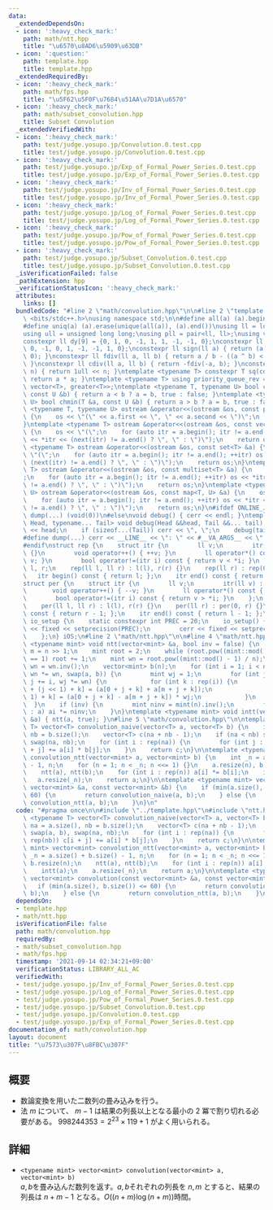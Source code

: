 ```yaml
---
data:
  _extendedDependsOn:
  - icon: ':heavy_check_mark:'
    path: math/ntt.hpp
    title: "\u6570\u8AD6\u5909\u63DB"
  - icon: ':question:'
    path: template.hpp
    title: template.hpp
  _extendedRequiredBy:
  - icon: ':heavy_check_mark:'
    path: math/fps.hpp
    title: "\u5F62\u5F0F\u7684\u51AA\u7D1A\u6570"
  - icon: ':heavy_check_mark:'
    path: math/subset_convolution.hpp
    title: Subset Convolution
  _extendedVerifiedWith:
  - icon: ':heavy_check_mark:'
    path: test/judge.yosupo.jp/Convolution.0.test.cpp
    title: test/judge.yosupo.jp/Convolution.0.test.cpp
  - icon: ':heavy_check_mark:'
    path: test/judge.yosupo.jp/Exp_of_Formal_Power_Series.0.test.cpp
    title: test/judge.yosupo.jp/Exp_of_Formal_Power_Series.0.test.cpp
  - icon: ':heavy_check_mark:'
    path: test/judge.yosupo.jp/Inv_of_Formal_Power_Series.0.test.cpp
    title: test/judge.yosupo.jp/Inv_of_Formal_Power_Series.0.test.cpp
  - icon: ':heavy_check_mark:'
    path: test/judge.yosupo.jp/Log_of_Formal_Power_Series.0.test.cpp
    title: test/judge.yosupo.jp/Log_of_Formal_Power_Series.0.test.cpp
  - icon: ':heavy_check_mark:'
    path: test/judge.yosupo.jp/Pow_of_Formal_Power_Series.0.test.cpp
    title: test/judge.yosupo.jp/Pow_of_Formal_Power_Series.0.test.cpp
  - icon: ':heavy_check_mark:'
    path: test/judge.yosupo.jp/Subset_Convolution.0.test.cpp
    title: test/judge.yosupo.jp/Subset_Convolution.0.test.cpp
  _isVerificationFailed: false
  _pathExtension: hpp
  _verificationStatusIcon: ':heavy_check_mark:'
  attributes:
    links: []
  bundledCode: "#line 2 \"math/convolution.hpp\"\n\n#line 2 \"template.hpp\"\n\n#include\
    \ <bits/stdc++.h>\nusing namespace std;\n\n#define all(a) (a).begin(), (a).end()\n\
    #define uniq(a) (a).erase(unique(all(a)), (a).end())\nusing ll = long long;\n\
    using ull = unsigned long long;\nusing pll = pair<ll, ll>;\nusing vll = vector<ll>;\n\
    constexpr ll dy[9] = {0, 1, 0, -1, 1, 1, -1, -1, 0};\nconstexpr ll dx[9] = {1,\
    \ 0, -1, 0, 1, -1, -1, 1, 0};\nconstexpr ll sign(ll a) { return (a > 0) - (a <\
    \ 0); }\nconstexpr ll fdiv(ll a, ll b) { return a / b - ((a ^ b) < 0 && a % b);\
    \ }\nconstexpr ll cdiv(ll a, ll b) { return -fdiv(-a, b); }\nconstexpr ull bit(int\
    \ n) { return 1ull << n; }\ntemplate <typename T> constexpr T sq(const T &a) {\
    \ return a * a; }\ntemplate <typename T> using priority_queue_rev = priority_queue<T,\
    \ vector<T>, greater<T>>;\ntemplate <typename T, typename U> bool chmax(T &a,\
    \ const U &b) { return a < b ? a = b, true : false; }\ntemplate <typename T, typename\
    \ U> bool chmin(T &a, const U &b) { return a > b ? a = b, true : false; }\ntemplate\
    \ <typename T, typename U> ostream &operator<<(ostream &os, const pair<T, U> &a)\
    \ {\n    os << \"(\" << a.first << \", \" << a.second << \")\";\n    return os;\n\
    }\ntemplate <typename T> ostream &operator<<(ostream &os, const vector<T> &a)\
    \ {\n    os << \"(\";\n    for (auto itr = a.begin(); itr != a.end(); ++itr) os\
    \ << *itr << (next(itr) != a.end() ? \", \" : \")\");\n    return os;\n}\ntemplate\
    \ <typename T> ostream &operator<<(ostream &os, const set<T> &a) {\n    os <<\
    \ \"(\";\n    for (auto itr = a.begin(); itr != a.end(); ++itr) os << *itr <<\
    \ (next(itr) != a.end() ? \", \" : \")\");\n    return os;\n}\ntemplate <typename\
    \ T> ostream &operator<<(ostream &os, const multiset<T> &a) {\n    os << \"(\"\
    ;\n    for (auto itr = a.begin(); itr != a.end(); ++itr) os << *itr << (next(itr)\
    \ != a.end() ? \", \" : \")\");\n    return os;\n}\ntemplate <typename T, typename\
    \ U> ostream &operator<<(ostream &os, const map<T, U> &a) {\n    os << \"(\";\n\
    \    for (auto itr = a.begin(); itr != a.end(); ++itr) os << *itr << (next(itr)\
    \ != a.end() ? \", \" : \")\");\n    return os;\n}\n#ifdef ONLINE_JUDGE\n#define\
    \ dump(...) (void(0))\n#else\nvoid debug() { cerr << endl; }\ntemplate <typename\
    \ Head, typename... Tail> void debug(Head &&head, Tail &&... tail) {\n    cerr\
    \ << head;\n    if (sizeof...(Tail)) cerr << \", \";\n    debug(tail...);\n}\n\
    #define dump(...) cerr << __LINE__ << \": \" << #__VA_ARGS__ << \" = \", debug(__VA_ARGS__)\n\
    #endif\nstruct rep {\n    struct itr {\n        ll v;\n        itr(ll v) : v(v)\
    \ {}\n        void operator++() { ++v; }\n        ll operator*() const { return\
    \ v; }\n        bool operator!=(itr i) const { return v < *i; }\n    };\n    ll\
    \ l, r;\n    rep(ll l, ll r) : l(l), r(r) {}\n    rep(ll r) : rep(0, r) {}\n \
    \   itr begin() const { return l; };\n    itr end() const { return r; };\n};\n\
    struct per {\n    struct itr {\n        ll v;\n        itr(ll v) : v(v) {}\n \
    \       void operator++() { --v; }\n        ll operator*() const { return v; }\n\
    \        bool operator!=(itr i) const { return v > *i; }\n    };\n    ll l, r;\n\
    \    per(ll l, ll r) : l(l), r(r) {}\n    per(ll r) : per(0, r) {}\n    itr begin()\
    \ const { return r - 1; };\n    itr end() const { return l - 1; };\n};\nstruct\
    \ io_setup {\n    static constexpr int PREC = 20;\n    io_setup() {\n        cout\
    \ << fixed << setprecision(PREC);\n        cerr << fixed << setprecision(PREC);\n\
    \    };\n} iOS;\n#line 2 \"math/ntt.hpp\"\n\n#line 4 \"math/ntt.hpp\"\n\ntemplate\
    \ <typename mint> void ntt(vector<mint> &a, bool inv = false) {\n    int n = a.size(),\
    \ m = n >> 1;\n    mint root = 2;\n    while (root.pow((mint::mod() - 1) >> 1)\
    \ == 1) root += 1;\n    mint wn = root.pow((mint::mod() - 1) / n);\n    if (inv)\
    \ wn = wn.inv();\n    vector<mint> b(n);\n    for (int i = 1; i < n; i <<= 1,\
    \ wn *= wn, swap(a, b)) {\n        mint wj = 1;\n        for (int j = 0; j < m;\
    \ j += i, wj *= wn) {\n            for (int k : rep(i)) {\n                b[0\
    \ + (j << 1) + k] = (a[0 + j + k] + a[m + j + k]);\n                b[i + (j <<\
    \ 1) + k] = (a[0 + j + k] - a[m + j + k]) * wj;\n            }\n        }\n  \
    \  }\n    if (inv) {\n        mint ninv = mint(n).inv();\n        for (mint &ai\
    \ : a) ai *= ninv;\n    }\n}\ntemplate <typename mint> void intt(vector<mint>\
    \ &a) { ntt(a, true); }\n#line 5 \"math/convolution.hpp\"\n\ntemplate <typename\
    \ T> vector<T> convolution_naive(vector<T> a, vector<T> b) {\n    int na = a.size(),\
    \ nb = b.size();\n    vector<T> c(na + nb - 1);\n    if (na < nb) swap(a, b),\
    \ swap(na, nb);\n    for (int i : rep(na)) {\n        for (int j : rep(nb)) c[i\
    \ + j] += a[i] * b[j];\n    }\n    return c;\n}\n\ntemplate <typename mint> vector<mint>\
    \ convolution_ntt(vector<mint> a, vector<mint> b) {\n    int _n = a.size() + b.size()\
    \ - 1, n;\n    for (n = 1; n < _n; n <<= 1) {}\n    a.resize(n), b.resize(n);\n\
    \    ntt(a), ntt(b);\n    for (int i : rep(n)) a[i] *= b[i];\n    intt(a);\n \
    \   a.resize(_n);\n    return a;\n}\n\ntemplate <typename mint> vector<mint> convolution(const\
    \ vector<mint> &a, const vector<mint> &b) {\n    if (min(a.size(), b.size()) <=\
    \ 60) {\n        return convolution_naive(a, b);\n    } else {\n        return\
    \ convolution_ntt(a, b);\n    }\n}\n"
  code: "#pragma once\n\n#include \"../template.hpp\"\n#include \"ntt.hpp\"\n\ntemplate\
    \ <typename T> vector<T> convolution_naive(vector<T> a, vector<T> b) {\n    int\
    \ na = a.size(), nb = b.size();\n    vector<T> c(na + nb - 1);\n    if (na < nb)\
    \ swap(a, b), swap(na, nb);\n    for (int i : rep(na)) {\n        for (int j :\
    \ rep(nb)) c[i + j] += a[i] * b[j];\n    }\n    return c;\n}\n\ntemplate <typename\
    \ mint> vector<mint> convolution_ntt(vector<mint> a, vector<mint> b) {\n    int\
    \ _n = a.size() + b.size() - 1, n;\n    for (n = 1; n < _n; n <<= 1) {}\n    a.resize(n),\
    \ b.resize(n);\n    ntt(a), ntt(b);\n    for (int i : rep(n)) a[i] *= b[i];\n\
    \    intt(a);\n    a.resize(_n);\n    return a;\n}\n\ntemplate <typename mint>\
    \ vector<mint> convolution(const vector<mint> &a, const vector<mint> &b) {\n \
    \   if (min(a.size(), b.size()) <= 60) {\n        return convolution_naive(a,\
    \ b);\n    } else {\n        return convolution_ntt(a, b);\n    }\n}"
  dependsOn:
  - template.hpp
  - math/ntt.hpp
  isVerificationFile: false
  path: math/convolution.hpp
  requiredBy:
  - math/subset_convolution.hpp
  - math/fps.hpp
  timestamp: '2021-09-14 02:34:21+09:00'
  verificationStatus: LIBRARY_ALL_AC
  verifiedWith:
  - test/judge.yosupo.jp/Inv_of_Formal_Power_Series.0.test.cpp
  - test/judge.yosupo.jp/Log_of_Formal_Power_Series.0.test.cpp
  - test/judge.yosupo.jp/Pow_of_Formal_Power_Series.0.test.cpp
  - test/judge.yosupo.jp/Subset_Convolution.0.test.cpp
  - test/judge.yosupo.jp/Convolution.0.test.cpp
  - test/judge.yosupo.jp/Exp_of_Formal_Power_Series.0.test.cpp
documentation_of: math/convolution.hpp
layout: document
title: "\u7573\u307F\u8FBC\u307F"
---
```


## 概要
- 数論変換を用いた二数列の畳み込みを行う。
- 法 $m$ について、 $m - 1$ は結果の列長以上となる最小の 2 冪で割り切れる必要がある。 $998244353 = 2^{23} \times 119 + 1$ がよく用いられる。

## 詳細
- `<typename mint> vector<mint> convolution(vector<mint> a, vector<mint> b)`  
    $a, b$を畳み込んだ数列を返す。$a, b$それぞれの列長を $n, m$ とすると、結果の列長は $n + m - 1$ となる。$O((n + m)\log(n + m))$時間。